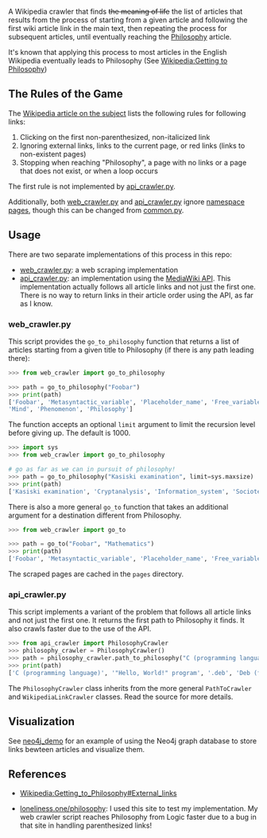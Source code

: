 A Wikipedia crawler that finds ~~the meaning of life~~ the list of articles that results
from the process of starting from a given article and following the first wiki article link in the main text,
then repeating the process for subsequent articles, until eventually reaching
the [Philosophy](https://en.wikipedia.org/wiki/Philosophy) article.

It's known that applying this process to most articles in the English Wikipedia eventually leads
to Philosophy (See [Wikipedia:Getting to Philosophy](https://en.wikipedia.org/wiki/Wikipedia:Getting_to_Philosophy))

## The Rules of the Game

The [Wikipedia article on the subject](https://en.wikipedia.org/wiki/Wikipedia:Getting_to_Philosophy#Method_summarized) lists the following rules for following links:

1. Clicking on the first non-parenthesized, non-italicized link
2. Ignoring external links, links to the current page, or red links (links to non-existent pages)
3. Stopping when reaching "Philosophy", a page with no links or a page that does not exist, or when a loop occurs

The first rule is not implemented by [api_crawler.py](#api_crawler.py).

Additionally, both [web_crawler.py](#web_crawler.py) and [api_crawler.py](#api_crawler.py)
ignore [namespace pages](https://en.wikipedia.org/wiki/Wikipedia:Namespace#Virtual_namespaces), though this can be changed from [common.py](./common.py).

## Usage

There are two separate implementations of this process in this repo:

- [web_crawler.py](web_crawler.py): a web scraping implementation
- [api_crawler.py](api_crawler.py): an implementation using the [MediaWiki API](https://www.mediawiki.org/wiki/API). This implementation actually follows all article links and not just the first one. There is no way to return links in their article order using the API, as far as I know.

### web_crawler.py

This script provides the `go_to_philosophy` function that returns a list of articles starting from a given title to Philosophy (if there is any path leading there):

```python
>>> from web_crawler import go_to_philosophy

>>> path = go_to_philosophy("Foobar")
>>> print(path)
['Foobar', 'Metasyntactic_variable', 'Placeholder_name', 'Free_variables_and_bound_variables', 'Mathematics', 'Epistemology', 'Ancient_Greek_language', 'Greek_language', 'Indo-European_languages', 'Language_family', 'Language', 'Communication', 'Self', 'Consciousness', 'Sentience', 'Emotion', 'Mental_state',
'Mind', 'Phenomenon', 'Philosophy']
```

The function accepts an optional `limit` argument to limit the recursion level before giving up.
The default is 1000.

```python
>>> import sys
>>> from web_crawler import go_to_philosophy

# go as far as we can in pursuit of philosophy!
>>> path = go_to_philosophy("Kasiski examination", limit=sys.maxsize)
>>> print(path)
['Kasiski examination', 'Cryptanalysis', 'Information_system', 'Sociotechnical', 'Organizational_development', 'Organizational_change', 'Human_behavior', 'Human', 'Species', 'Biology', 'Science', 'Scientific_method', 'Empirical_evidence', 'Proposition', 'Logic', 'Reason', 'Consciousness', 'Sentience', 'Emotion', 'Mental_state', 'Mind', 'Phenomenon', 'Philosophy']
```

There is also a more general `go_to` function that takes an additional argument for a destination different from Philosophy.

```python
>>> from web_crawler import go_to

>>> path = go_to("Foobar", "Mathematics")
>>> print(path)
['Foobar', 'Metasyntactic_variable', 'Placeholder_name', 'Free_variables_and_bound_variables', 'Mathematics']
```

The scraped pages are cached in the `pages` directory.

### api_crawler.py

This script implements a variant of the problem that follows all article links and not just the first one.
It returns the first path to Philosophy it finds. It also crawls faster due to the use of the API.

```python
>>> from api_crawler import PhilosophyCrawler
>>> philosophy_crawler = PhilosophyCrawler()
>>> path = philosophy_crawler.path_to_philosophy("C (programming language)")
>>> print(path)
['C (programming language)', '"Hello, World!" program', '.deb', 'Deb (file format)', '.NET Framework', '.NET', '.NET Bio', '.NET Foundation', '.NET Compact Framework', 'A Sharp (.NET)', 'Software design', 'Agency (philosophy)', 'Philosophy']
```

The `PhilosophyCrawler` class inherits from the more general `PathToCrawler` and `WikipediaLinkCrawler` classes.
Read the source for more details.

## Visualization

See [neo4j_demo](neo4j_demo) for an example of using the Neo4j graph database to store links bewteen articles and visualize them.

## References

- [Wikipedia:Getting_to_Philosophy#External_links](https://en.wikipedia.org/wiki/Wikipedia:Getting_to_Philosophy#External_links)

- [loneliness.one/philosophy](https://loneliness.one/philosophy): I used this site to test my implementation. My web crawler script reaches Philosophy from Logic faster due to a bug in that site in handling parenthesized links!
